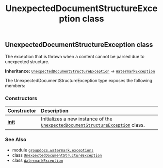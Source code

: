 ﻿---
title: UnexpectedDocumentStructureException class
second_title: GroupDocs.Watermark for Python via .NET API References
description: 
type: docs
url: /python-net/groupdocs.watermark.exceptions/unexpecteddocumentstructureexception/
is_root: false
weight: 80
---

## UnexpectedDocumentStructureException class

The exception that is thrown when a content cannot be parsed due to unexpected structure.



**Inheritance:** [`UnexpectedDocumentStructureException`](/watermark/python-net/groupdocs.watermark.exceptions/unexpecteddocumentstructureexception) → 
[`WatermarkException`](/watermark/python-net/groupdocs.watermark.exceptions/watermarkexception)



The UnexpectedDocumentStructureException type exposes the following members:

### Constructors
| Constructor | Description |
| :- | :- |
| [__init__](/watermark/python-net/groupdocs.watermark.exceptions/unexpecteddocumentstructureexception/__init__/#) | Initializes a new instance of the [`UnexpectedDocumentStructureException`](/watermark/python-net/groupdocs.watermark.exceptions/unexpecteddocumentstructureexception) class. |



### See Also
* module [`groupdocs.watermark.exceptions`](..)
* class [`UnexpectedDocumentStructureException`](/watermark/python-net/groupdocs.watermark.exceptions/unexpecteddocumentstructureexception)
* class [`WatermarkException`](/watermark/python-net/groupdocs.watermark.exceptions/watermarkexception)
